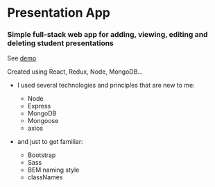 # Presentation App

### Simple full-stack web app for adding, viewing, editing and deleting student presentations 

See [demo](https://presentation-app-integrify.herokuapp.com)

Created using React, Redux, Node, MongoDB...

- I used several technologies and principles that are new to me:
    * Node
    * Express
    * MongoDB
    * Mongoose
    * axios

- and just to get familiar:
    * Bootstrap
    * Sass
    * BEM naming style
    * classNames
